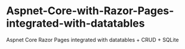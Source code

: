 # Aspnet-Core-with-Razor-Pages-integrated-with-datatables
Aspnet Core Razor Pages integrated with datatables + CRUD + SQLite

